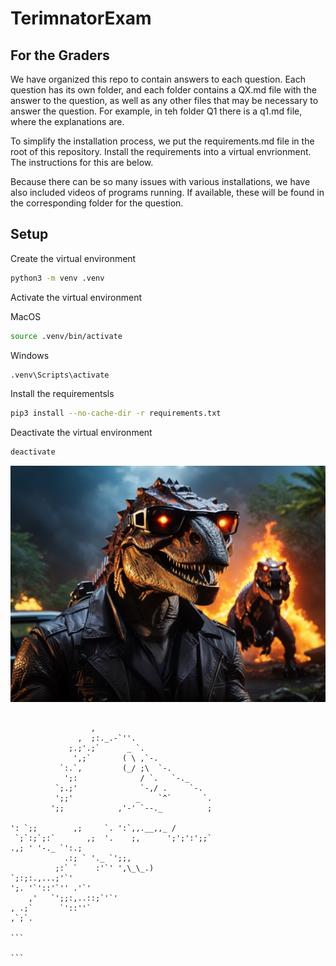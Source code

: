 # TerimnatorExam

## For the Graders

We have organized this repo to contain answers to each question. Each question has its own folder, and each folder contains a QX.md file with the answer to the question, as well as any other files that may be necessary to answer the question. For example, in teh folder Q1 there is a q1.md file, where the explanations are.

To simplify the installation process, we put the requirements.md file in the root of this repository. Install the requirements into a virtual envrionment. The instructions for this are below.

Because there can be so many issues with various installations, we have also included videos of programs running. If available, these will be found in the corresponding folder for the question.

## Setup

Create the virtual environment

```bash
python3 -m venv .venv
```

Activate the virtual environment

MacOS

```bash
source .venv/bin/activate
```

Windows

```bash
.venv\Scripts\activate
```

Install the requirementsls

```bash
pip3 install --no-cache-dir -r requirements.txt
```

Deactivate the virtual environment

```bash
deactivate
```

![Terminator](./Images/Terimnator.jpeg "Terminator")

````

                  ,
               ,  ;:._.-`''.
             ;.;'.;`      _ `.
              ',;`       ( \ ,`-.
           `:.`,         (_/ ;\  `-.
            ';:              / `.   `-._
          `;.;'              `-,/ .     `-.
          ';;'              _    `^`       `.
         ';;            ,'-' `--._          ;

': `;;        ,;     `. ':`,,.__,,_ /
 `;`:;`;:`       ,;  '.    ;,      ';';':';;`
.,; ' '-._ `':.;
            .:; ` '._ `';;,
          ;:` `    :'`' ',\_\_.)
`;:;:.,...;'`'
';. '`'::'`'' .'`'
    ,'   `';;:,..::;`'`'
, .;`      `'::''`
,`;`.

```

```
````
